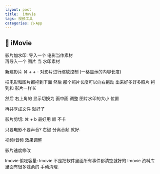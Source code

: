 ```yaml
---
layout: post
title:  iMovie
tags: 视频工具
categories: -App
---
```




##  iMovie
影片加水印:
导入一个 电影当作素材  
再导入一个 图片 当 水印素材

新建影片     ⌘ +     + -      对影片进行缩放控制 (一格显示的内容长度)

把电影和图片都拖到下面
然后 那个照片长度可以向右拖动  出来好多好多照片  拖到和 影片一样长

然后 右上角的   显示切换为  画中画 调整 图片水印的大小 位置 

再共享成文件  就好了  

影片剪切:
⌘ + b  最好用 顺  不卡 

只要电影不要声音?    右键  分离音频 就好.

视频/音频   效果调整 

影片速度修改 

Imovie  偷吃容量:
Imovie 不是把软件里面所有事件都清空就好的
Imovie   资料库 里面有很多残余的   手动清理.
